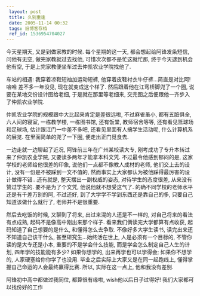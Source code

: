 ```yaml
---
 layout: post
 title: 久别重逢
 date: 2005-11-14 00:32
 tags: 旧博客存档
 ref_id: 1536954704027
---
```

今天星期天, 又是到做家教的时候. 每个星期的这一天, 都会想起给阿锋发条短信, 问他有无空, 做完家教就过去找他, 可惜次次都不是忙这就忙那,
终于今天逮到机会他有空, 于是上完家教便坐车过去仲凯农业学院找他了.



车站的相遇: 我穿着凉鞋短袖加运动短裤, 他穿着皮鞋衬衣牛仔裤...简直是对比阿! 哈哈 差不多一年没见, 现在就变成这个样了.
然后跟着他在江弯桥脚兜了一个圈, 说要在某地交份设计图给老细, 于是就在那里等老细来, 交完图之后便跟他一齐步入了仲凯农业学院.



仲凯农业学院的规模跟中大比起来肯定是差很远啦, 不过麻雀虽小, 都有五脏俱全, 六人间的寝室, 一栋教学楼, 一栋图书馆, 还有饭堂, 教师宿舍等等,
还有看见篮球场和足球场, 估计跟江门一中差不多吧, 还看见里面有人搞学生活动呢, 什么计算机系的展览. 在里面简单的兜了一下圈, 便走出正门觅食去.



一边走就一边聊起了近况, 阿锋前三年在广州某校读大专, 刚考成功了专升本转过来了仲凯农业学院, 又要读多两年才能拿本科文凭. 不过最令他感到郁闷的是,
这家学校的老师给他很差的印象, 说他们一点都不像教人成材的老师, 他们交上去的设计, 没有一份是不被踩到一文不值的,
然而事实上大家都认为被他踩得最厉害的设计做得不错...还有就是, 整天摆出一副权威的姿态, 对待学生的态度很差, 从来没有赞过学生的. 要不是为了个文凭,
他说他就不想受这气了. 的确不同学校的老师水平还是有千差万别的阿, 不过还好, 到了大学学不学到东西还是靠自己的多, 只要自己知道该做什么就行了,
老师并不是很重要.



然后去吃饭的时候, 又聊到了将来, 出过来混的人还是不一样的, 对自己将来的看法有点成熟, 起码不是像高中刚出来那个样子. 看来我们俩读完大学都算有点收获,
起码知道了自己想要的是什么, 和懂得怎么去争取. 不像好多大学生读书, 读完出来还不知道自己该干什么, 甚至研究生...始终活在世上,
人是必须有一个目标的, 不管你读的是大专还是小本, 重要的不是学会什么技能, 而是学会怎么制定自己人生的计划, 四年学的技能能有多少? 如果你想学的,
出来再学也可以学得会; 如果你不想学的, 人家硬塞给你你学了也没用. 毕业之后实际上大家又是在同一起跑线上, 懂得掌握自己命运的人会最终赢得比赛. 所以,
实际在这一点上, 他和我没有差别.



阿锋初中高中都做过我同位, 都算很有缘啦, wish他以后日子过得好! 我们大家都可以找份好的工作

